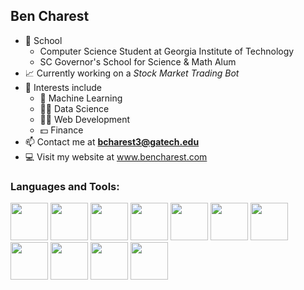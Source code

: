 ## Ben Charest 

- 🏫 School
  - Computer Science Student at Georgia Institute of Technology
  - SC Governor's School for Science & Math Alum
- 📈 Currently working on a _Stock Market Trading Bot_
- 🌱 Interests include
  - 🧠 Machine Learning
  - 👨‍🔬 Data Science
  - 👨‍💻 Web Development
  - 💵 Finance
- 📫 Contact me at **bcharest3@gatech.edu**
- 💻 Visit my website at www.bencharest.com

<h3 align="left">Languages and Tools:</h3> 
<div align="left">
<img src="https://cdn.jsdelivr.net/gh/devicons/devicon/icons/python/python-original.svg" height = 60 width = 60 />
<img src="https://cdn.jsdelivr.net/gh/devicons/devicon/icons/java/java-original.svg" height = 60 width = 60 />
<img src="https://cdn.jsdelivr.net/gh/devicons/devicon/icons/javascript/javascript-original.svg" height = 60 width = 60/>
<img src="https://cdn.jsdelivr.net/gh/devicons/devicon/icons/matlab/matlab-original.svg" height = 60 width = 60/>
<img src="https://cdn.jsdelivr.net/gh/devicons/devicon/icons/mysql/mysql-original-wordmark.svg" height = 60 width = 60/>
<img src="https://cdn.jsdelivr.net/gh/devicons/devicon/icons/html5/html5-original.svg" height = 60 width = 60/>
<img src="https://cdn.jsdelivr.net/gh/devicons/devicon/icons/css3/css3-original.svg" height = 60 width = 60/>
<img src="https://cdn.jsdelivr.net/gh/devicons/devicon/icons/react/react-original.svg" height = 60 width = 60/>
<img src="https://cdn.jsdelivr.net/gh/devicons/devicon/icons/nextjs/nextjs-line.svg" height = 60 width = 60/>
<img src="https://cdn.jsdelivr.net/gh/devicons/devicon/icons/pandas/pandas-original.svg" height = 60 width = 60/>
<img src="https://cdn.jsdelivr.net/gh/devicons/devicon/icons/vscode/vscode-original.svg" height = 60 width = 60/>
          
          
          
          
          
                    
</div>
